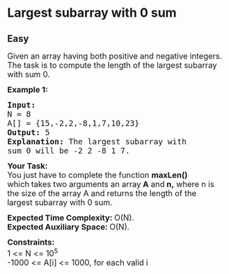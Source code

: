 # Largest subarray with 0 sum
## Easy 
<div class="problem-statement" style="user-select: auto;">
                <p style="user-select: auto;"></p><p style="user-select: auto;"><span style="font-size: 18px; user-select: auto;">Given an array having both positive and negative integers. The task is to compute the&nbsp;length of the largest subarray with sum 0.</span></p>

<p style="user-select: auto;"><span style="font-size: 18px; user-select: auto;"><strong style="user-select: auto;">Example 1:</strong></span></p>

<pre style="user-select: auto;"><span style="font-size: 18px; user-select: auto;"><strong style="user-select: auto;">Input:
</strong>N = 8
A[] = {15,-2,2,-8,1,7,10,23}
<strong style="user-select: auto;">Output: </strong>5<strong style="user-select: auto;">
Explanation: </strong>The largest subarray with
sum 0 will be&nbsp;-2 2 -8 1 7.</span></pre>

<p style="user-select: auto;"><span style="font-size: 18px; user-select: auto;"><strong style="user-select: auto;">Your Task:</strong><br style="user-select: auto;">
You just have to complete the function <strong style="user-select: auto;">maxLen() </strong>which<strong style="user-select: auto;">&nbsp;</strong>takes two arguments an array<strong style="user-select: auto;"> A</strong> and<strong style="user-select: auto;"> n,</strong> where n is the size of the array A and&nbsp;returns&nbsp;the length of the largest&nbsp;subarray with 0 sum.</span></p>

<p style="user-select: auto;"><span style="font-size: 18px; user-select: auto;"><strong style="user-select: auto;">Expected Time Complexity:&nbsp;</strong>O(N).<br style="user-select: auto;">
<strong style="user-select: auto;">Expected Auxiliary Space:&nbsp;</strong>O(N).</span></p>

<p style="user-select: auto;"><span style="font-size: 18px; user-select: auto;"><strong style="user-select: auto;">Constraints:</strong><br style="user-select: auto;">
1 &lt;= N &lt;= 10<sup style="user-select: auto;">5</sup><br style="user-select: auto;">
-1000 &lt;= A[i] &lt;= 1000, for each valid i</span></p>
 <p style="user-select: auto;"></p>
            </div>